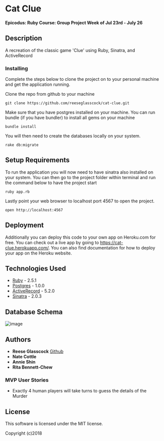 # Cat Clue

#### Epicodus: Ruby Course: Group Project Week of Jul 23rd - July 26

## Description

A recreation of the classic game 'Clue' using Ruby, Sinatra, and ActiveRecord

### Installing

Complete the steps below to clone the project on to your personal machine and get the application running.

Clone the repo from github to your machine

```
git clone https://github.com/reeseglasscock/cat-clue.git
```

Make sure that you have postgres installed on your machine. You can run bundle (if you have bundler) to install all gems on your machine

```
bundle install
```

You will then need to create the databases locally on your system.

```
rake db:migrate
```

## Setup Requirements


To run the application you will now need to have sinatra also installed on your system. You can then go to the project folder within terminal and run the command below to have the project start

```
ruby app.rb
```

Lastly point your web browser to localhost port 4567 to open the project.

```
open http://localhost:4567
```

## Deployment

Additionally you can deploy this code to your own app on Heroku.com for free. You can check out a live app by going to https://cat-clue.herokuapp.com/. You can also find documentation for how to deploy your app on the Heroku website.

## Technologies Used

* [Ruby](https://www.ruby-lang.org/en/news/2018/03/28/ruby-2-5-1-released/) - 2.5.1
* [Postgres](https://www.postgresql.org/) - 1.0.0
* [ActiveRecord](http://guides.rubyonrails.org/active_record_basics.html) - 5.2.0
* [Sinatra](http://sinatrarb.com/) - 2.0.3

## Database Schema
![image](https://user-images.githubusercontent.com/11031915/43095872-170dddaa-8e6c-11e8-946c-105e3b1ad153.png)

## Authors

* **Reese Glasscock** [Github](https://github.com/reeseglasscock)
* **Nate Cottle**
* **Annie Shin**
* **Rita Bennett-Chew**

### MVP User Stories
* Exactly 4 human players will take turns to guess the details of the Murder

## License

This software is licensed under the MIT license.

Copyright (c)2018
